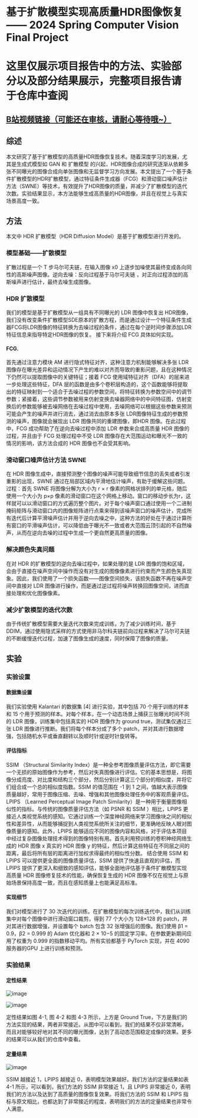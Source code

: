 # 基于扩散模型实现高质量HDR图像恢复 —— 2024 Spring Computer Vision Final Project  

# 这里仅展示项目报告中的方法、实验**部分**以及**部分**结果展示，完整项目报告请于仓库中查阅 
  
## [B站视频链接（可能还在审核，请耐心等待哦~）](https://space.bilibili.com/1076908343?spm_id_from=333.1007.0.0)
  
## 综述 
  
   本文研究了基于扩散模型的高质量HDR图像恢复技术。随着深度学习的发展，尤其是生成式模型如 GAN 和 扩散模型 的兴起，HDR图像合成的研究逐渐从依赖多张不同曝光的图像合成向单张图像和无监督学习方向发展。本文提出了一个基于条件扩散模型的HDR扩散模型，通过特征条件生成器（FCG）和滑动窗口噪声估计方法（SWNE）等技术，有效提升了HDR图像的质量，并减少了扩散模型的迭代次数。实验结果显示，本方法能够生成高质量的HDR图像，并且在视觉上与真实场景高度一致。 
   
  
## 方法 
  
  本文中 HDR 扩散模型（HDR Diffusion Model）是基于扩散模型进行开发的。 
### 模型基础——扩散模型 
  扩散过程是一个 T 步马尔可夫链，在输入图像 x0 上逐步加噪使其最终变成各向同性的高斯噪声图像。逆向去噪：反向过程基于马尔可夫链 ，对正向过程添加的高斯噪声进行估计，最终去噪生成图像。 
### HDR 扩散模型 
  我们的模型是基于扩散模型从一组具有不同曝光的 LDR 图像中恢复出 HDR图像，我们没有改变条件扩散模型SDE原本的扩散方程，而是通过设计一个特征条件生成器FCG将LDR图像的特征转换为去噪过程的条件，通过在每个逆时间步骤添加LDR特征信息来指导特定HDR图像的恢复。 
  接下来将介绍 FCG 具体如何实现。 
####  FCG.
首先通过注意力模块 AM 进行隐式特征对齐，这种注意力机制能够解决多张 LDR 图像存在曝光差异和运动情况下产生的难以对齐而导致的重影问题，且在这种情况下仍然可以提取图像中的关键特征；接着 FCG 使用域特征对齐（DFA）的层来进一步处理这些特征，DFA 层的函数是由多个卷积层构造的，这个函数能够将提取出的特征映射到一个适合于去噪过程的参数空间，将特征转换为参数空间中的调节参数；紧接着，这些调节参数被用来仿射变换去噪器网络中的中间特征图，仿射变换后的参数能够被去噪网络在去噪过程中使用，去噪网络可以根据这些参数来预测可能会产生的噪声并进行消去，通过消去由原本多张 LDR图像特征生成的参数预测的噪声，图像就会展现出 LDR 图像共同的重建图像，即HDR 图像。在此过程中，FCG 成功帮助了在逆向去噪过程中添加 LDR 参数来合成高质量 HDR 图像的过程，并且由于 FCG 处理过程中不受 LDR 图像存在大范围运动和曝光不一致的情况的影响，该方法合成的 HDR 图像也不会受其影响。 
###  滑动窗口噪声估计方法 SWNE 
  在 HDR 图像生成中，直接预测整个图像的噪声可能导致细节信息的丢失或者引发重影的出现，SWNE 通过在局部区域内平滑地估计噪声，有助于缓解这些问题。过程：首先 SWNE 将图像分解为大小为 r × r 像素的网格状排列的单元格，随后使用一个大小为 p×p 像素的滑动窗口在这个网格上移动。窗口的移动步长为r，这样就可以以滑动窗口的方式遍历整个图片。对于每个噪声窗口通过使用一个二进制掩码矩阵与滑动窗口内的图像矩阵进行点乘来得到该噪声窗口的噪声估计，完成所有迭代后计算平滑噪声估计并用于逆向去噪之中，这种方法的好处在于通过计算所有窗口的平滑噪声估计，可以降低由于曝光不一致或者大范围云顶引起的不自然噪声，从而在逆向去噪的过程中生成一个更自然更高质量的图像。 
### 解决颜色失真问题 
  在对 HDR 的扩散模型的逆向去噪过程中，如果处理的是 LDR 图像的饱和区域，会由于直接在噪声空间中操作而没有对生成的图像像素进行约束而产生颜色失真现象。因此，我们使用了一个损失函数——图像空间损失，该损失函数不再在噪声空间中直接对 LDR 图像进行操作，而是通过逆过程将噪声转换回图像空间，进而直接处理和优化图像像素。 
### 减少扩散模型的迭代次数 
  由于传统扩散模型需要大量迭代次数来完成训练，为了减少训练时间，基于 DDIM，通过使用隐式采样的方式使用非马尔科夫链前向过程来解决了马尔可夫链的不断缓慢迭代过程，加速了图像生成的速度，同时保障了图像的质量。 
  
## 实验 
### 实验设置 
#### 数据集设置 
  我们实验使用 Kalantari 的数据集 [4] 进行实验，其中包括 70 个用于训练的样本和 15 个用于预测的样本。对每个样本，在一个动态场景上捕获三张曝光时间不同的 LDR 图像，训练集中包括真实的 HDR 图像作为 ground true，测试集仅通过三张 LDR 图像进行推断。我们将每个样本分成了多个 patch，并对其进行数据增强，包括随机水平或垂直翻转以及顺时针或逆时针旋转等。 

#### 评估指标 
  SSIM （Structural Similarity Index）是一种全参考图像质量评估方法，即它需要一个无损的原始图像作为参考，然后对失真图像进行评估。它的基本思想是，将图像分成亮度、对比度和结构三个部分，然后分别计算这三个部分的相似度，并将它们组合成一个总的相似度指数。SSIM 的值范围在 -1 到 1 之间，值越大表示图像质量越好，常用于图像压缩、去噪、增强和其他图像处理任务中的客观质量评估。 
  LPIPS （Learned Perceptual Image Patch Similarity）是一种用于衡量图像相似性的指标。与传统的图像质量评估方法（如 PSNR 和 SSIM ）相比，LPIPS 更接近人类视觉系统的感知。它通过训练一个深度神经网络来学习图像块之间的相似性和差异性，从而能够捕捉到人类视觉系统所关注的细节，更准确地反映人眼对图像质量的感知。此外，LPIPS 能够适应不同的图像内容和风格，对于评估本项目中经过复杂图像处理技术得到的图像特别有用。首先利用预训练的卷积神经网络生成的 HDR 图像 x 真实的 HDR 图像 y 的特征，然后计算这些特征在不同层之间的距离，最后将所有层的距离进行加权求得最终的相似性分数。 
  结合使用 SSIM 和 LPIPS 可以提供更全面的图像质量评估，SSIM 提供了快速且直观的评估，而 LPIPS 提供了更深入和细致的感知评估，能够全面地评估基于条件扩散模型实现高质量 HDR 图像修复技术的性能，确保恢复生成的 HDR 图像不仅在视觉上与原始场景保持高度一致，而且在感知质量上也能满足高标准。 

#### 实现细节 
  我们对模型进行了 30 次迭代的训练。在扩散模型的每次训练迭代中，我们从训练集中对每个图像中进行滑动窗口裁剪，得到 77 个大小为 128×128 的 patch，并对其进行数据增强，并设置每个 batch 包含 32 张增强后的图像。我们使用 β1 = 0.9，β2 = 0.999 的 Adam 优化器和 2 × 10−5 的固定学习率。在参数更新期间应用了权重为 0.999 的指数移动平均。所有实验都基于 PyTorch 实现，并在 4090 服务器的GPU 上进行训练和预测。 

### 实验结果 
#### 定性结果 
  ![image](https://github.com/OUC-CV/final-project-ouc-sota/assets/106426328/17688147-cc66-4aaa-ab9b-06d3340452ef) 

  ![image](https://github.com/OUC-CV/final-project-ouc-sota/assets/106426328/080cde84-8a84-4566-bc84-33a59e1df734) 
  
定性结果如图 4-1, 图 4-2 和图 4-3 所示，上方是 Ground True，下方是我们的方法实现的结果，两者非常接近。从图中可以看到，我们的结果不仅非常清晰， 而且对能够较好地对其不同的曝光图像，达到了高动态范围稳定成像的效果。更多的结果可以从我们的仓库中查看。 

#### 定量结果 
  ![image](https://github.com/OUC-CV/final-project-ouc-sota/assets/106426328/d5db5bd8-cb6e-4ec0-a645-b7d91bbdc980) 
  
SSIM 越接近 1，LPIPS 越接近 0，表明模型效果越好。我们方法的定量结果如表 4-1 所示，可以看到，我们方法的 SSIM 非常接近 1，且 LPIPS 非常接近 0，表明我们的方法以及达到了高质量的图像恢复效果。将我们方法的 SSIM 和 LPIPS 指标与原文相比，也都达到了非常接近的程度，表明我们的方法的定量结果也非常令人满意。
